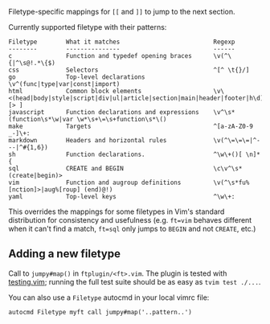 Filetype-specific mappings for `[[` and `]]` to jump to the next section.

Currently supported filetype with their patterns:
<!-- Note: generate with tbl script -->

    Filetype        What it matches                          Regexp
    --------        ---------------                          ------
    c               Function and typedef opening braces      \v(^\{|^\s@!.*\{$)
    css             Selectors                                ^[^ \t{}/]
    go              Top-level declarations                   \v^(func|type|var|const|import)
    html            Common block elements                    \v\<(head|body|style|script|div|ul|article|section|main|header|footer|h\d)[> ]
    javascript      Function declarations and expressions    \v^\s*(function\s*\w|var \w*\s+\=\s+function\s*\()
    make            Targets                                  ^[a-zA-Z0-9 _-]\+:
    markdown        Headers and horizontal rules             \v(^\=\=\=|^---|^#{1,6})
    sh              Function declarations.                   ^\w\+()[ \n]*{
    sql             CREATE and BEGIN                         \c\v^\s*(create|begin)>
    vim             Function and augroup definitions         \v(^\s*fu%[nction]>|aug%[roup] (end)@!)
    yaml            Top-level keys                           ^\w\+:

This overrides the mappings for some filetypes in Vim's standard distribution
for consistency and usefulness (e.g. `ft=vim` behaves different when it can't
find a match, `ft=sql` only jumps to `BEGIN` and not `CREATE`, etc.)

Adding a new filetype
---------------------

Call to `jumpy#map()` in `ftplugin/<ft>.vim`. The plugin is tested with
[testing.vim](https://github.com/arp242/testing.vim); running the full test
suite should be as easy as `tvim test ./...`.

You can also use a `Filetype` autocmd in your local vimrc file:

    autocmd Filetype myft call jumpy#map('..pattern..')
